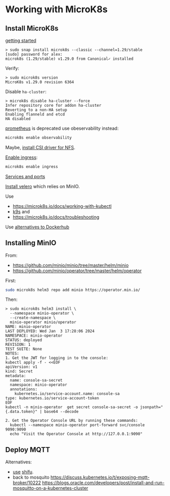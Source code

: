 # Working with MicroK8s

## Install MicroK8s

[getting started](https://microk8s.io/docs/getting-started)

```
> sudo snap install microk8s --classic --channel=1.29/stable
[sudo] password for alex:
microk8s (1.29/stable) v1.29.0 from Canonical✓ installed
```
Verify:
```
> sudo microk8s version
MicroK8s v1.29.0 revision 6364
```

Disable `ha-cluster`:
```
> microk8s disable ha-cluster --force
Infer repository core for addon ha-cluster
Reverting to a non-HA setup
Enabling flanneld and etcd
HA disabled
```

[prometheus](https://microk8s.io/docs/external-lma#prometheus-11) is deprecated
use obeservability instead:
```sh
microk8s enable observability
```
Maybe, [install CSI driver for NFS](https://microk8s.io/docs/how-to-nfs#install-the-csi-driver-for-nfs-2).

[Enable ingress](https://microk8s.io/docs/addon-ingress):
```sh
microk8s enable ingress
```

[Services and ports](https://microk8s.io/docs/services-and-ports)

[Install velero](https://microk8s.io/docs/velero) which relies on MinIO.

Use
* https://microk8s.io/docs/working-with-kubectl
* [k9s](k9s.html) and
* https://microk8s.io/docs/troubleshooting

Use [alternatives to Dockerhub](https://microk8s.io/docs/dockerhub-limits)

## Installing MinIO

From:

* https://github.com/minio/minio/tree/master/helm/minio
* https://github.com/minio/operator/tree/master/helm/operator

First:
```sh
sudo microk8s helm3 repo add minio https://operator.min.io/
```
Then:
```
> sudo microk8s helm3 install \
  --namespace minio-operator \
  --create-namespace \
  minio-operator minio/operator
NAME: minio-operator
LAST DEPLOYED: Wed Jan  3 17:28:06 2024
NAMESPACE: minio-operator
STATUS: deployed
REVISION: 1
TEST SUITE: None
NOTES:
1. Get the JWT for logging in to the console:
kubectl apply -f - <<EOF
apiVersion: v1
kind: Secret
metadata:
  name: console-sa-secret
  namespace: minio-operator
  annotations:
    kubernetes.io/service-account.name: console-sa
type: kubernetes.io/service-account-token
EOF
kubectl -n minio-operator  get secret console-sa-secret -o jsonpath="{.data.token}" | base64 --decode

2. Get the Operator Console URL by running these commands:
  kubectl --namespace minio-operator port-forward svc/console 9090:9090
  echo "Visit the Operator Console at http://127.0.0.1:9090"
```

## Deploy MQTT

Alternatives:

* [use](https://microk8s.io/docs/addon-shifu)
[shifu](https://github.com/Edgenesis/shifu).
* back to mosquito
https://discuss.kubernetes.io/t/exposing-mqtt-broker/10222
https://blogs.oracle.com/developers/post/install-and-run-mosquitto-on-a-kubernetes-cluster
